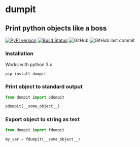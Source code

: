 # dumpit
## Print python objects like a boss

[![PyPI version](https://badge.fury.io/py/dumpit.svg)](https://badge.fury.io/py/dumpit)
[![Build Status](https://travis-ci.com/arrrlo/dumpit.svg?branch=master)](https://travis-ci.com/arrrlo/dumpit)
![GitHub](https://img.shields.io/github/license/arrrlo/dumpit.svg?color=blue)
![GitHub last commit](https://img.shields.io/github/last-commit/arrrlo/dumpit.svg?color=blue)

### Installation
Works with python 3.x

```
pip install dumpit
```

### Print object to standard output

```python
from dumpit import pdumpit

pdumpit(__some_object__)
```

### Export object to string as text

```python
from dumpit import fdumpit

my_var = fdumpit(__some_object__)
```

